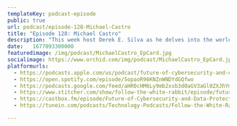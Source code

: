 ```yaml
---
templateKey: podcast-episode
public: true
url: podcast/episode-128-Michael-Castro
title: "Episode 128: Michael Castro"
description: "This week host Derek E. Silva as he delves into the world of cybersecurity with expert Michael Castro, Founder & CEO of RiskAware. Today, we take a deep dive to explore the essential aspects of data security, including identifying security risks, preventing cyber threats, and building solutions to safeguard corporate privacy online. Tune in for valuable insights on protecting your business and personal data from cyber attacks."
date:	1677093300000
featuredimage: /img/podcast/MichaelCastro_EpCard.jpg
socialimage: https://www.orchid.com/img/podcast/MichaelCastro_EpCard.jpg
platformurls:
  - https://podcasts.apple.com/us/podcast/future-of-cybersecurity-and-data-protection/id1516705670?i=1000601153647
  - https://open.spotify.com/episode/5opaoR96KNZnWNDYdGQfwo
  - https://podcasts.google.com/feed/aHR0cHM6Ly9mb2xsb3d0aGV3aGl0ZXJhYmJpdC5saWJzeW4uY29tL3Jzcw/episode/N2Q4YWM2YTItMGNlNy00MGVkLWFkZTUtMmMwZTM1OTI2NGYz?sa=X&ved=0CAUQkfYCahcKEwjIo9XXoqr9AhUAAAAAHQAAAAAQAQ
  - https://www.stitcher.com/show/follow-the-white-rabbit/episode/future-of-cybersecurity-and-data-protection-with-michael-castro-ceo-of-riskaware-212219941
  - https://castbox.fm/episode/Future-of-Cybersecurity-and-Data-Protection-with-Michael-Castro%2C-CEO-of-RiskAware-id2954358-id573265733?country=us
  - https://tunein.com/podcasts/Technology-Podcasts/Follow-the-White-Rabbit-p1330281/?topicId=257876329

---
```

